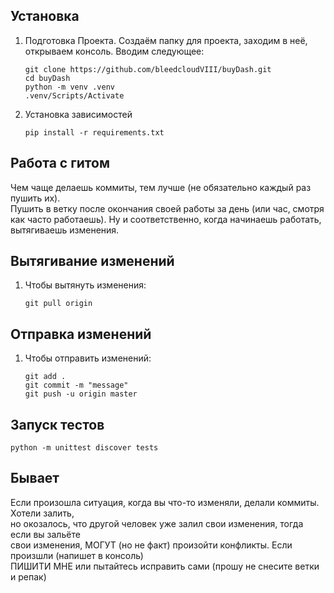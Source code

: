 ## Установка

1. Подготовка Проекта. Создаём папку для проекта, заходим в неё, открываем консоль. Вводим следующее:
    ```shell
    git clone https://github.com/bleedcloudVIII/buyDash.git
    cd buyDash
    python -m venv .venv
    .venv/Scripts/Activate
    ```

2. Установка зависимостей
    ```shell
    pip install -r requirements.txt
    ```

## Работа с гитом
Чем чаще делаешь коммиты, тем лучше (не обязательно каждый раз пушить их). \
Пушить в ветку после окончания своей работы за день (или час, смотря как часто работаешь).
Ну и соответственно, когда начинаешь работать, вытягиваешь изменения.

## Вытягивание изменений

1. Чтобы вытянуть изменения:
    ```shell
    git pull origin
    ```

## Отправка изменений

1. Чтобы отправить изменений:
    ```shell
    git add .
    git commit -m "message"
    git push -u origin master
    ```

## Запуск тестов

   ```shell
   python -m unittest discover tests
   ```

## Бывает
Если произошла ситуация, когда вы что-то изменяли, делали коммиты. Хотели залить, \
но окозалось, что другой человек уже залил свои изменения, тогда если вы зальёте \
свои изменения, МОГУТ (но не факт) произойти конфликты. Если произшли (напишет в консоль) \
ПИШИТИ МНЕ или пытайтесь исправить сами (прошу не снесите ветки и репак)
